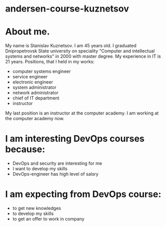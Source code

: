 # andersen-course-kuznetsov


# About me.
My name is Stanislav Kuznetsov. I am 45 years old. I graduated Dnipropetrovsk State university on speciality 
"Computer and intellectual systems and networks" in 2000 with master degree. My experience in IT is 21 years. 
Positions, that I held in my works:
- computer systems engineer
- service engineer
- electronic engineer
- system administrator
- network administrator
- chief of IT department
- instructor

My last position is an instructor at the computer academy. I am working at the computer academy now.  


# I am interesting DevOps courses because:
- DevOps and security are interesting for me
- I want to develop my skills
- DevOps-engineer has high level of salsry

# I am expecting from DevOps course:
- to get new knowledges
- to develop my skills
- to get an offer to work in company
